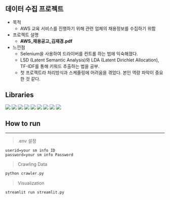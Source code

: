 ## 데이터 수집 프로젝트
* 목적
  * AWS 교육 서비스를 진행하기 위해 관련 업체의 채용정보를 수집하기 위함
* 프로젝트 설명
  * __AWS_채용공고_김재경.pdf__
* 느낀점
  * Selenium을 사용하여 드라이버를 컨트롤 하는 법에 익숙해졌다.
  * LSD (Latent Semantic Analysis)와 LDA (Latent Dirichlet Allocation), TF-IDF를 통해 키워드 추출하는 법을 공부.
  * 첫 프로젝트라 처리방식과 스케줄링에 어려움을 겪었다. 본인 역량 파악이 중요한 것 같다.

## Libraries

<img src="https://img.shields.io/badge/-Selenium-43B02A?style=flat-square&logo=Selenium&logoColor=white" /> <img src="https://img.shields.io/badge/-BeautifulSoup-181717?style=flat-square&logo=BeautifulSoup&logoColor=white" /> <img src="https://img.shields.io/badge/-Streamlit-FF4B4B?style=flat-square&logo=Streamlit&logoColor=white" /> <img src="https://img.shields.io/badge/-Pandas-150458?style=flat-square&logo=Pandas&logoColor=white" /> <img src="https://img.shields.io/badge/-Konlpy-FFD43B?style=flat-square&logo=Python&logoColor=white" /> <img src="https://img.shields.io/badge/-Scikit--learn-F7931E?style=flat-square&logo=scikit-learn&logoColor=white" /> <img src="https://img.shields.io/badge/-Matplotlib-11557C?style=flat-square&logo=Matplotlib&logoColor=white" /> <img src="https://img.shields.io/badge/-Seaborn-4E4E4E?style=flat-square&logo=Seaborn&logoColor=white" /> <img src="https://img.shields.io/badge/-Wordcloud-FFA500?style=flat-square&logo=Python&logoColor=white" />

## How to run
---
> .env 설정
```
userid=your sm info ID
password=your sm info Password
```
> Crawling Data

```bash
python crawler.py
```
> Visualization

```bash
streamlit run streamlit.py
```
